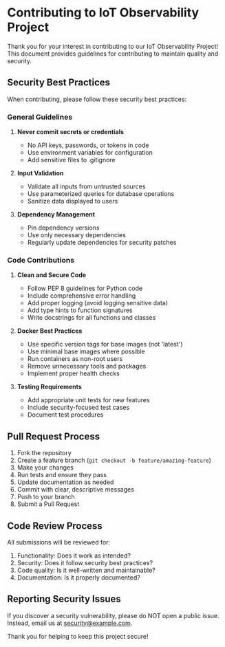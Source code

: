 # Contributing to IoT Observability Project

Thank you for your interest in contributing to our IoT Observability Project! This document provides guidelines for contributing to maintain quality and security.

## Security Best Practices

When contributing, please follow these security best practices:

### General Guidelines

1. **Never commit secrets or credentials**
   - No API keys, passwords, or tokens in code
   - Use environment variables for configuration
   - Add sensitive files to .gitignore

2. **Input Validation**
   - Validate all inputs from untrusted sources
   - Use parameterized queries for database operations
   - Sanitize data displayed to users

3. **Dependency Management**
   - Pin dependency versions
   - Use only necessary dependencies
   - Regularly update dependencies for security patches

### Code Contributions

1. **Clean and Secure Code**
   - Follow PEP 8 guidelines for Python code
   - Include comprehensive error handling
   - Add proper logging (avoid logging sensitive data)
   - Add type hints to function signatures
   - Write docstrings for all functions and classes

2. **Docker Best Practices**
   - Use specific version tags for base images (not 'latest')
   - Use minimal base images where possible
   - Run containers as non-root users
   - Remove unnecessary tools and packages
   - Implement proper health checks

3. **Testing Requirements**
   - Add appropriate unit tests for new features
   - Include security-focused test cases
   - Document test procedures

## Pull Request Process

1. Fork the repository
2. Create a feature branch (`git checkout -b feature/amazing-feature`)
3. Make your changes
4. Run tests and ensure they pass
5. Update documentation as needed
6. Commit with clear, descriptive messages
7. Push to your branch
8. Submit a Pull Request

## Code Review Process

All submissions will be reviewed for:

1. Functionality: Does it work as intended?
2. Security: Does it follow security best practices?
3. Code quality: Is it well-written and maintainable?
4. Documentation: Is it properly documented?

## Reporting Security Issues

If you discover a security vulnerability, please do NOT open a public issue.
Instead, email us at [security@example.com](mailto:security@example.com).

Thank you for helping to keep this project secure!
